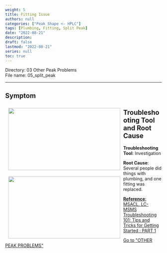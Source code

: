 ```yaml
---
weight: 5
title: Fitting Issue
authors: null
categories: ["Peak Shape <- HPLC"]
tags: [Plumbing, Fitting, Split Peak]
date: "2022-08-21"
description:  
draft: false
lastmod: "2022-08-21"
series: null
toc: true
---
```

Directory: 03 Other Peak Problems  
File name: 05_split_peak


<!--more-->
---

## Symptom
<div class = "row">
<img width ="360" height= "200" src = "/docs/images/Screenshot 2022-08-18 161657.png" style ="float: left" HSPACE="10" VSPACE="10"/>
</div>

## Troubleshooting Tool and Root Cause

<div class = "row">
<img width ="360" height= "200" src = "/docs/images/Screenshot 2022-08-18 161955.png" style ="float: left" HSPACE="10" VSPACE="10"/>

<b>Troubleshooting Tool</b>:  Investigation

<b>Root Cause</b>: Several people did things with plumbing, and one fitting was replaced.  

</div>


[**Reference**: MSACL. LC-MSMS Troubleshooting 101: Tips and Tricks for Getting Started : PART 1](https://www.msacl.org/index.php?header=Learning_Center&tab=Video_Library&subtab=Search_Video_Library)   

<a href="https://troubleshooting-logbook.netlify.app/docs/troubleshooting-logbook/03-other-peak-problems/" class="button">Go to "OTHER PEAK PROBLEMS"</a>